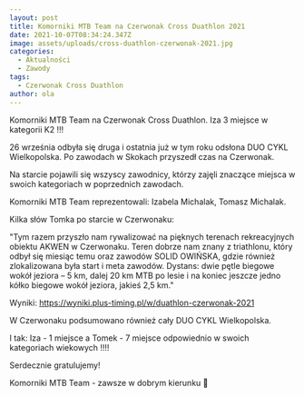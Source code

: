```yaml
---
layout: post
title: Komorniki MTB Team na Czerwonak Cross Duathlon 2021
date: 2021-10-07T08:34:24.347Z
image: assets/uploads/cross-duathlon-czerwonak-2021.jpg
categories:
  - Aktualności
  - Zawody
tags:
  - Czerwonak Cross Duathlon
author: ola
---
```

Komorniki MTB Team na Czerwonak Cross Duathlon. Iza 3 miejsce w kategorii K2 !!!

26 września odbyła się druga i ostatnia już w tym roku odsłona DUO CYKL Wielkopolska. Po zawodach w Skokach przyszedł czas na Czerwonak.

Na starcie pojawili się wszyscy zawodnicy, którzy zajęli znaczące miejsca w swoich kategoriach w poprzednich zawodach.

Komorniki MTB Team reprezentowali: Izabela Michalak, Tomasz Michalak.

Kilka słów Tomka po starcie w Czerwonaku:

"Tym razem przyszło nam rywalizować na pięknych terenach rekreacyjnych obiektu AKWEN w Czerwonaku. Teren dobrze nam znany z triathlonu, który odbył się miesiąc temu oraz zawodów SOLID OWIŃSKA, gdzie również zlokalizowana była start i meta zawodów. Dystans: dwie pętle biegowe wokół jeziora – 5 km, dalej 20 km MTB po lesie i na koniec jeszcze jedno kółko biegowe wokół jeziora, jakieś 2,5 km."

Wyniki: <https://wyniki.plus-timing.pl/w/duathlon-czerwonak-2021>

W Czerwonaku podsumowano również cały DUO CYKL Wielkopolska. 

I tak: Iza - 1 miejsce a Tomek - 7 miejsce odpowiednio w swoich kategoriach wiekowych !!!!

Serdecznie gratulujemy!

Komorniki MTB Team - zawsze w dobrym kierunku 🙂